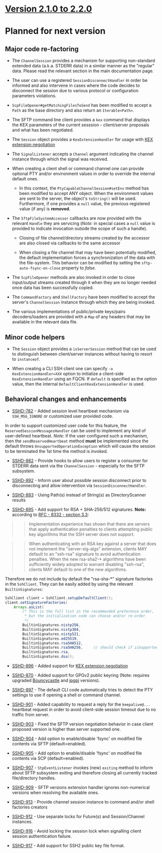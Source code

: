 # [Version 2.1.0 to 2.2.0](./docs/changes/2.2.0.md)

# Planned for next version

## Major code re-factoring

* The `ChannelSession` provides a mechanism for supporting non-standard extended data (a.k.a. STDERR data)
in a similar manner as the "regular" data. Please read the relevant section in the main documentation page.

* The user can use a registered `SessionDisconnectHandler` in order be informed and also intervene in cases
where the code decides to disconnect the session due to various protocol or configuration parameters violations.

* `ScpFileOpener#getMatchingFilesToSend` has been modified to accept a `Path` as the base directory
and also return an `Iterable<Path>`.

* The SFTP command line client provides a `kex` command that displays the KEX parameters of the
current sesssion - client/server proposals and what has been negotiated.

* The `Session` object provides a `KexExtensionHandler` for usage with [KEX extension negotiation](https://tools.wordtothewise.com/rfc/rfc8308)

* The `SignalListener` accepts a `Channel` argument indicating the channel instance through which the signal was received.

* When creating a client shell or command channel one can provide optional PTY and/or environment values in order
to override the internal default ones.

    * In this context, the `PtyCapableChannelSession#setEnv` method has been modified to accept ANY object.
    When the environment values are sent to the server, the object's `toString()` will be used. Furthermore,
    if one provides a `null` value, the previous registered value (if any) is **removed**.

* The `SftpFileSystemAccessor` callbacks are now provided with the relevant `Handle` they are servicing
(*Note:* in special cases a `null` value is provided to indicate invocation outside the scope of such a handle).

    * Closing of file channel/directory streams created by the accessor are also closed
    via callbacks to the same accessor

    * When closing a file channel that may have been potentially modified, the default implementation
    forces a synchronization of the data with the file-system. This behavior can be modified
    by setting the `sftp-auto-fsync-on-close` property to *false*.

* The `ScpFileOpener` methods are also invoked in order to close input/output streams created through it
when they are no longer needed once data has been successfully copied.

* The `CommandFactory` and `ShellFactory` have been modified to accept the server's `ChannelSession` instance through
which they are being invoked.

* The various implementations of public/private keys/pairs decoders/loaders are provided with a `Map` of any headers that
may be available in the relevant data file.

## Minor code helpers

* The `Session` object provides a `isServerSession` method that can be used to distinguish between
client/server instances without having to resort to `instanceof`.

* When creating a CLI SSH client one can specify `-o KexExtensionHandler=XXX` option to initialize
a client-side `KexExtensionHandler` using an FQCN. If `default` is specified as the option value,
then the internal `DefaultClientKexExtensionHandler` is used.

## Behavioral changes and enhancements

* [SSHD-782](https://issues.apache.org/jira/browse/SSHD-882) - Added session level heartbeat mechanism via `SSH_MSG_IGNORE`
or customized user provided code.

In order to support customized user code for this feature, the `ReservedSessionMessagesHandler` can be used to
implement any kind of user-defined heartbeat. *Note:* if the user configured such a mechanism, then the
`sendReservedHeartbeat` method **must** be implemented since the default throws `UnsupportedOperationException`
which will cause the session to be terminated the 1st time the method is invoked.

* [SSHD-882](https://issues.apache.org/jira/browse/SSHD-882) - Provide hooks to allow users to register a consumer
for STDERR data sent via the `ChannelSession` - especially for the SFTP subsystem.

* [SSHD-892](https://issues.apache.org/jira/browse/SSHD-882) - Inform user about possible session disconnect prior
to disconnecting and allow intervention via `SessionDisconnectHandler`.

* [SSHD-893](https://issues.apache.org/jira/browse/SSHD-893) - Using Path(s) instead of String(s) as DirectoryScanner results

* [SSHD-895](https://issues.apache.org/jira/browse/SSHD-895) - Add support for RSA + SHA-256/512 signatures. **Note:** according
to [RFC - 8332 - section 3.3](https://tools.ietf.org/html/rfc8332#section-3.3):

>> Implementation experience has shown that there are servers that apply
>> authentication penalties to clients attempting public key algorithms
>> that the SSH server does not support.

>> When authenticating with an RSA key against a server that does not
>> implement the "server-sig-algs" extension, clients MAY default to an
>> "ssh-rsa" signature to avoid authentication penalties.  When the new
>> rsa-sha2-* algorithms have been sufficiently widely adopted to
>> warrant disabling "ssh-rsa", clients MAY default to one of the new
>> algorithms.

Therefore we do not include by default the "rsa-sha-*" signature factories in the `SshClient`. They can
be easily added by using the relevant `BuiltinSignatures`:

```java
SshClient client = SshClient.setupDefaultClient();
client.setSignatureFactories(
    Arrays.asList(
        /* This is the full list in the recommended preference order,
         * but the initialization code can choose and/or re-order
         */
        BuiltinSignatures.nistp256,
        BuiltinSignatures.nistp384,
        BuiltinSignatures.nistp521,
        BuiltinSignatures.ed25519,
        BuiltinSignatures.rsaSHA512,
        BuiltinSignatures.rsaSHA256,     // should check if isSupported since not required by default for Java 8
        BuiltinSignatures.rsa,
        BuiltinSignatures.dsa));
```

* [SSHD-896](https://issues.apache.org/jira/browse/SSHD-896) - Added support for [KEX extension negotiation](https://tools.ietf.org/html/rfc8308)

* [SSHD-870](https://issues.apache.org/jira/browse/SSHD-896) - Added support for GPGv2 public keyring (Note: requires upgraded
[Bouncycastle](https://mvnrepository.com/artifact/org.bouncycastle/bcpg-jdk15on/1.61) and [jpgpj](https://mvnrepository.com/artifact/org.c02e.jpgpj/jpgpj/0.6.1) versions).

* [SSHD-897](https://issues.apache.org/jira/browse/SSHD-897) - The default CLI code automatically tries to detect the PTY settings to use
if opening a shell or command channel.

* [SSHD-901](https://issues.apache.org/jira/browse/SSHD-901) - Added capability to request a reply for the `keepalive@...` heartbeat request
in order to avoid client-side session timeout due to no traffic from server.

* [SSHD-903](https://issues.apache.org/jira/browse/SSHD-903) - Fixed the SFTP version negotiation behavior in case client proposed version is higher than server supported one.

* [SSHD-904](https://issues.apache.org/jira/browse/SSHD-904) - Add option to enable/disable 'fsync' on modified file contents via SFTP (default=enabled).

* [SSHD-905](https://issues.apache.org/jira/browse/SSHD-905) - Add option to enable/disable 'fsync' on modified file contents via SCP (default=enabled).

* [SSHD-907](https://issues.apache.org/jira/browse/SSHD-907) - `StpEventListener` invokes (new) `exiting` method to inform about SFTP subsystem exiting
and therefore closing all currently tracked file/directory handles.

* [SSHD-909](https://issues.apache.org/jira/browse/SSHD-909) - SFTP versions extension handler ignores non-numerical versions when resolving the available ones.

* [SSHD-913](https://issues.apache.org/jira/browse/SSHD-913) - Provide channel session instance to command and/or shell factories creators

* [SSHD-912](https://issues.apache.org/jira/browse/SSHD-912) - Use separate locks for Future(s) and Session/Channel instances.

* [SSHD-916](https://issues.apache.org/jira/browse/SSHD-916) - Avoid locking the session lock when signalling client session authentication failure.

* [SSHD-917](https://issues.apache.org/jira/browse/SSHD-917) - Add support for SSH2 public key file format.
